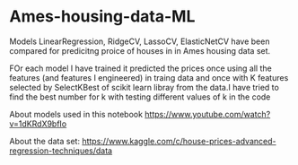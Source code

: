 # Ames-housing-data-ML

Models LinearRegression, RidgeCV, LassoCV, ElasticNetCV have been compared for predicitng proice of houses in in Ames housing data set.

FOr each model I have trained it predicted the prices once using all the features (and features I engineered) in traing data and once with K features selected by SelectKBest of scikit learn libray from the data.I have tried to find the best number for k with testing different values of k in the code


About models used in this notebook
https://www.youtube.com/watch?v=1dKRdX9bfIo

About the data set:
https://www.kaggle.com/c/house-prices-advanced-regression-techniques/data
